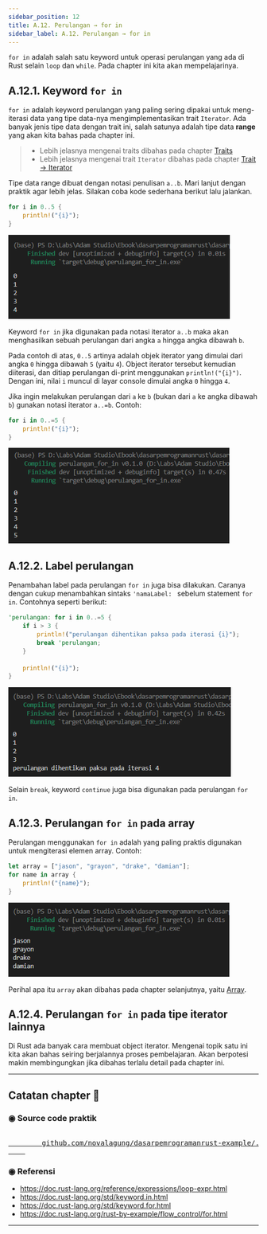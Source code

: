 ```yaml
---
sidebar_position: 12
title: A.12. Perulangan → for in
sidebar_label: A.12. Perulangan → for in
---
```


`for in` adalah salah satu keyword untuk operasi perulangan yang ada di Rust selain `loop` dan `while`. Pada chapter ini kita akan mempelajarinya.

## A.12.1. Keyword `for in`

`for in` adalah keyword perulangan yang paling sering dipakai untuk meng-iterasi data yang tipe data-nya mengimplementasikan trait `Iterator`. Ada banyak jenis tipe data dengan trait ini, salah satunya adalah tipe data **range** yang akan kita bahas pada chapter ini.

> - Lebih jelasnya mengenai traits dibahas pada chapter [Traits](/basic/traits)
> - Lebih jelasnya mengenai trait `Iterator` dibahas pada chapter [Trait → Iterator](/basic/trait-iterator)

Tipe data range dibuat dengan notasi penulisan `a..b`. Mari lanjut dengan praktik agar lebih jelas. Silakan coba kode sederhana berikut lalu jalankan.

```rust
for i in 0..5 {
    println!("{i}");
}
```

![perulangan for in](img/perulangan-for-in-1.png)

Keyword `for in` jika digunakan pada notasi iterator `a..b` maka akan menghasilkan sebuah perulangan dari angka `a` hingga angka dibawah `b`.

Pada contoh di atas, `0..5` artinya adalah objek iterator yang dimulai dari angka `0` hingga dibawah `5` (yaitu `4`). Object iterator tersebut kemudian diiterasi, dan ditiap perulangan di-print menggunakan `println!("{i}")`. Dengan ini, nilai `i` muncul di layar console dimulai angka `0` hingga `4`.

Jika ingin melakukan perulangan dari `a` ke `b` (bukan dari `a` ke angka dibawah `b`) gunakan notasi iterator `a..=b`. Contoh:

```rust
for i in 0..=5 {
    println!("{i}");
}
```

![perulangan for in](img/perulangan-for-in-2.png)

## A.12.2. Label perulangan

Penambahan label pada perulangan `for in` juga bisa dilakukan. Caranya dengan cukup menambahkan sintaks `'namaLabel: ` sebelum statement `for in`. Contohnya seperti berikut:

```rust
'perulangan: for i in 0..=5 {
    if i > 3 {
        println!("perulangan dihentikan paksa pada iterasi {i}");
        break 'perulangan;
    }

    println!("{i}");
}
```

![label perulangan for in](img/perulangan-for-in-3.png)

Selain `break`, keyword `continue` juga bisa digunakan pada perulangan `for in`.

## A.12.3. Perulangan `for in` pada array

Perulangan menggunakan `for in` adalah yang paling praktis digunakan untuk mengiterasi elemen array. Contoh:

```rust
let array = ["jason", "grayon", "drake", "damian"];
for name in array {
    println!("{name}");
}
```

![label perulangan for in](img/perulangan-for-in-4.png)

Perihal apa itu `array` akan dibahas pada chapter selanjutnya, yaitu [Array](/basic/array).

## A.12.4. Perulangan `for in` pada tipe iterator lainnya

Di Rust ada banyak cara membuat object iterator. Mengenai topik satu ini kita akan bahas seiring berjalannya proses pembelajaran. Akan berpotesi makin membingungkan jika dibahas terlalu detail pada chapter ini.

---

## Catatan chapter 📑

### ◉ Source code praktik

<pre>
    <a href="https://github.com/novalagung/dasarpemrogramanrust-example/tree/master/perulangan_for_in">
        github.com/novalagung/dasarpemrogramanrust-example/../perulangan_for_in
    </a>
</pre>

### ◉ Referensi

- https://doc.rust-lang.org/reference/expressions/loop-expr.html
- https://doc.rust-lang.org/std/keyword.in.html
- https://doc.rust-lang.org/std/keyword.for.html
- https://doc.rust-lang.org/rust-by-example/flow_control/for.html

---
